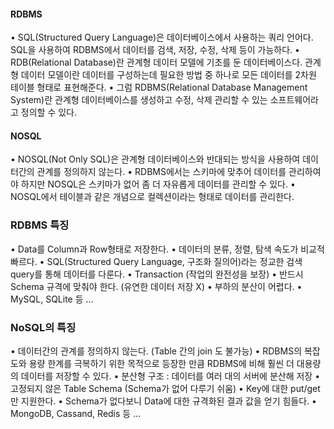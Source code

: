 #### RDBMS
•	SQL(Structured Query Language)은 데이터베이스에서 사용하는 쿼리 언어다.
SQL을 사용하여 RDBMS에서 데이터를 검색, 저장, 수정, 삭제 등이 가능하다.
•	RDB(Relational Database)란 관계형 데이터 모델에 기초를 둔 데이터베이스다.
관계형 데이터 모델이란 데이터를 구성하는데 필요한 방법 중 하나로 모든 데이터를 2차원 테이블 형태로 표현해준다.
•	그럼 RDBMS(Relational Database Management System)란 관계형 데이터베이스를 생성하고 수정, 삭제 관리할 수 있는 소프트웨어라고 정의할 수 있다.
#### NOSQL
•	NOSQL(Not Only SQL)은 관계형 데이터베이스와 반대되는 방식을 사용하여 데이터간의 관계를 정의하지 않는다.
•	RDBMS에서는 스키마에 맞추어 데이터를 관리하여야 하지만 NOSQL은 스키마가 없어 좀 더 자유롭게 데이터를 관리할 수 있다.
•	NOSQL에서 테이블과 같은 개념으로 컬렉션이라는 형태로 데이터를 관리한다.
### RDBMS 특징
•	Data를 Column과 Row형태로 저장한다.
•	데이터의 분류, 정렬, 탐색 속도가 비교적 빠르다.
•	SQL(Structured Query Language, 구조화 질의어)라는 정교한 검색 query를 통해 데이터를 다룬다.
•	Transaction (작업의 완전성을 보장)
•	반드시 Schema 규격에 맞춰야 한다. (유연한 데이터 저장 X)
•	부하의 분산이 어렵다.
•	MySQL, SQLite 등 ...
### NoSQL의 특징
•	데이터간의 관계를 정의하지 않는다. (Table 간의 join 도 불가능)
•	RDBMS의 복잡도와 용량 한계를 극복하기 위한 목적으로 등장한 만큼 RDBMS에 비해 훨씬 더 대용량의 데이터를 저장할 수 있다.
•	분산형 구조 : 데이터를 여러 대의 서버에 분산해 저장
•	고정되지 않은 Table Schema (Schema가 없어 다루기 쉬움)
•	Key에 대한 put/get 만 지원한다.
•	Schema가 없다보니 Data에 대한 규격화된 결과 값을 얻기 힘들다.
•	MongoDB, Cassand, Redis 등 ...
